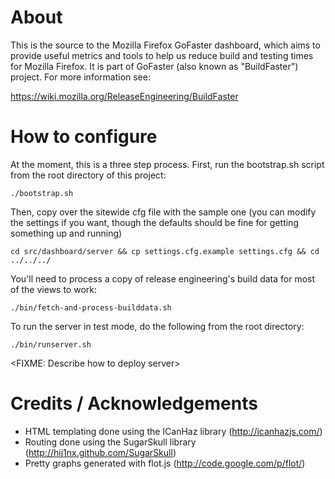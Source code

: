 # About

This is the source to the Mozilla Firefox GoFaster dashboard, which aims
to provide useful metrics and tools to help us reduce build and testing times
for Mozilla Firefox. It is part of GoFaster (also known as "BuildFaster")
project. For more information see: 

https://wiki.mozilla.org/ReleaseEngineering/BuildFaster

# How to configure

At the moment, this is a three step process. First, run the bootstrap.sh script
from the root directory of this project:

    ./bootstrap.sh

Then, copy over the sitewide cfg file with the sample one (you can modify the
settings if you want, though the defaults should be fine for getting something
up and running)

    cd src/dashboard/server && cp settings.cfg.example settings.cfg && cd ../../../

You'll need to process a copy of release engineering's build data for most of the
views to work:

    ./bin/fetch-and-process-builddata.sh

To run the server in test mode, do the following from the root directory:

    ./bin/runserver.sh

<FIXME: Describe how to deploy server>

# Credits / Acknowledgements

* HTML templating done using the ICanHaz library (http://icanhazjs.com/)
* Routing done using the SugarSkull library (http://hij1nx.github.com/SugarSkull)
* Pretty graphs generated with flot.js (http://code.google.com/p/flot/)
